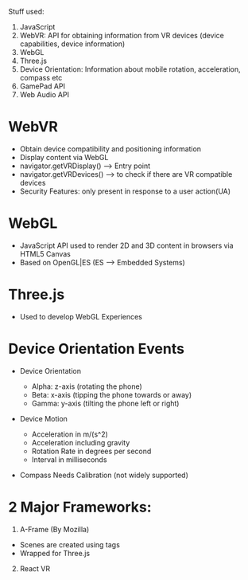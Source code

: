 Stuff used:
1. JavaScript
2. WebVR: API for obtaining information from VR devices (device capabilities, device information)
3. WebGL
4. Three.js
5. Device Orientation: Information about mobile rotation, acceleration, compass etc
6. GamePad API
7. Web Audio API

# WebVR
- Obtain device compatibility and positioning information
- Display content via WebGL
- navigator.getVRDisplay() --> Entry point
- navigator.getVRDevices() --> to check if there are VR compatible devices
- Security Features: only present in response to a user action(UA)

# WebGL
- JavaScript API used to render 2D and 3D content in browsers via HTML5 Canvas
- Based on OpenGL|ES (ES --> Embedded Systems)

# Three.js 
-  Used to develop WebGL Experiences

# Device Orientation Events
- Device Orientation
    - Alpha: z-axis (rotating the phone)
    - Beta: x-axis (tipping the phone towards or away)
    - Gamma: y-axis (tilting the phone left or right)

- Device Motion
    - Acceleration in m/(s^2)
    - Acceleration including gravity
    - Rotation Rate in degrees per second
    - Interval in milliseconds 

- Compass Needs Calibration (not widely supported)

# 2 Major Frameworks:
1. A-Frame (By Mozilla)
 - Scenes are created using tags
 - Wrapped for Three.js

2. React VR







